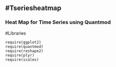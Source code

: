 <h2>#Tseriesheatmap</h2>
<h3> Heat Map for Time Series using Quantmod </h3>


#Libraries

```{r}
require(ggplot2)
require(quantmod)
require(reshape2)
require(plyr)
require(scales)

```
